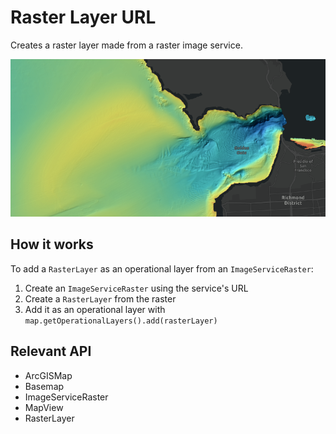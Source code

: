 <h1>Raster Layer URL</h1>

<p>Creates a raster layer made from a raster image service.</p>

<p><img src="RasterLayerURL.png"/></p>

<h2>How it works</h2>

<p>To add a <code>RasterLayer</code> as an operational layer from an <code>ImageServiceRaster</code>:</p>
<ol>
  <li>Create an <code>ImageServiceRaster</code> using the service's URL</li>
  <li>Create a <code>RasterLayer</code> from the raster</li>
  <li>Add it as an operational layer with <code>map.getOperationalLayers().add(rasterLayer)</code></li>
</ol>

<h2>Relevant API</h2>

<ul>
  <li>ArcGISMap</li>
  <li>Basemap</li>
  <li>ImageServiceRaster</li>
  <li>MapView</li>
  <li>RasterLayer</li>
</ul>
